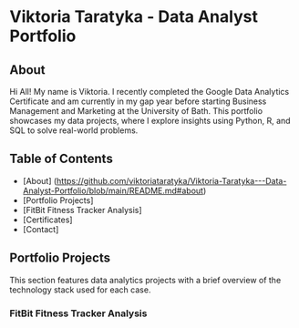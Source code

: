 # Viktoria Taratyka - Data Analyst Portfolio
## About
Hi All! My name is Viktoria. I recently completed the Google Data Analytics Certificate and am currently in my gap year before starting Business Management and Marketing at the University of Bath. This portfolio showcases my data projects, where I explore insights using Python, R, and SQL to solve real-world problems. 

## Table of Contents
- [About] (https://github.com/viktoriataratyka/Viktoria-Taratyka---Data-Analyst-Portfolio/blob/main/README.md#about)
- [Portfolio Projects] 
- [FitBit Fitness Tracker Analysis]
- [Certificates]
- [Contact]

## Portfolio Projects
This section features data analytics projects with a brief overview of the technology stack used for each case.

### FitBit Fitness Tracker Analysis
